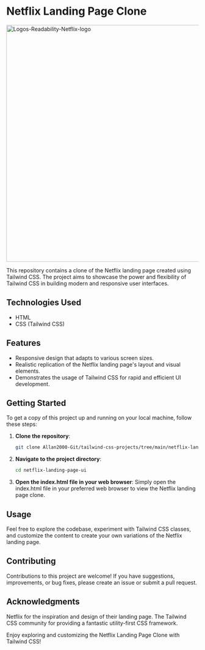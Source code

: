 # Netflix Landing Page Clone

<img width="619" alt="Logos-Readability-Netflix-logo" src="https://github.com/Allan2000-Git/tailwind-css-projects/assets/54631653/2e2f5f07-770e-424c-905d-9961a12dbac2">

This repository contains a clone of the Netflix landing page created using Tailwind CSS. The project aims to showcase the power and flexibility of Tailwind CSS in building modern and responsive user interfaces.

## Technologies Used

- HTML
- CSS (Tailwind CSS)

## Features

- Responsive design that adapts to various screen sizes.
- Realistic replication of the Netflix landing page's layout and visual elements.
- Demonstrates the usage of Tailwind CSS for rapid and efficient UI development.

## Getting Started

To get a copy of this project up and running on your local machine, follow these steps:

1. **Clone the repository**:

   ```bash
   git clone Allan2000-Git/tailwind-css-projects/tree/main/netflix-landing-page-ui.git

2. **Navigate to the project directory**:
    ```bash
    cd netflix-landing-page-ui

3. **Open the index.html file in your web browser**:
   Simply open the index.html file in your preferred web browser to view the Netflix landing page clone.

## Usage
Feel free to explore the codebase, experiment with Tailwind CSS classes, and customize the content to create your own variations of the Netflix landing page.

## Contributing
Contributions to this project are welcome! If you have suggestions, improvements, or bug fixes, please create an issue or submit a pull request.

## Acknowledgments
Netflix for the inspiration and design of their landing page.
The Tailwind CSS community for providing a fantastic utility-first CSS framework.

Enjoy exploring and customizing the Netflix Landing Page Clone with Tailwind CSS!
